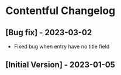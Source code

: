 # Contentful Changelog

## [Bug fix] - 2023-03-02

- Fixed bug when entry have no title field

## [Initial Version] - 2023-01-05
